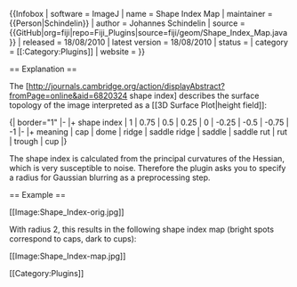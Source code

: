 {{Infobox
| software               = ImageJ
| name                   = Shape Index Map
| maintainer             = {{Person|Schindelin}}
| author                 = Johannes Schindelin
| source                 = {{GitHub|org=fiji|repo=Fiji_Plugins|source=fiji/geom/Shape_Index_Map.java}}
| released               = 18/08/2010
| latest version         = 18/08/2010
| status                 = 
| category               = [[:Category:Plugins]]
| website                = 
}}

== Explanation ==

The [http://journals.cambridge.org/action/displayAbstract?fromPage=online&aid=6820324 shape index] describes the surface topology of the image interpreted as a [[3D Surface Plot|height field]]:

{| border="1"
|-
|+ shape index
| 1
| 0.75
| 0.5
| 0.25
| 0
| -0.25
| -0.5
| -0.75
| -1
|-
|+ meaning
| cap
| dome
| ridge
| saddle ridge
| saddle
| saddle rut
| rut
| trough
| cup
|}

The shape index is calculated from the principal curvatures of the Hessian, which is very susceptible to noise. Therefore the plugin asks you to specify a radius for Gaussian blurring as a preprocessing step.

== Example ==

[[Image:Shape_Index-orig.jpg]]

With radius 2, this results in the following shape index map (bright spots correspond to caps, dark to cups):

[[Image:Shape_Index-map.jpg]]

[[Category:Plugins]]
